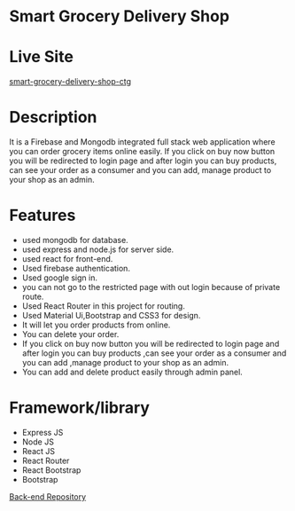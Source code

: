 # Smart Grocery Delivery Shop

# Live Site
[smart-grocery-delivery-shop-ctg](https://smart-grocery-shop-ctg-94619.web.app/)

# Description
It is a Firebase and Mongodb integrated full stack web application where you can order grocery items online easily. If you click on buy now button you will be redirected to login page and after login you can buy products, can see your order as a consumer and you can add, manage product to your shop as an admin. 

# Features
- used mongodb for database.
- used express and node.js for server side.
- used react for front-end.
- Used firebase authentication.
- Used google sign in.
- you can not go to the restricted page with out login because of private route.
- Used React Router in this project for routing.
- Used Material Ui,Bootstrap and CSS3 for design.
- It will let you order products from online.
- You can delete your order.
- If you click on buy now button you will be redirected to login page and after login you can buy products ,can see your order as a consumer and you can add ,manage  product to your shop as an admin.
- You can add and delete product easily through admin panel.

# Framework/library
- Express JS
- Node JS
- React JS
- React Router 
- React Bootstrap 
- Bootstrap

[Back-end Repository](https://github.com/programming-hero-web-course1/tourism-or-delivery-website-server-side-mashiourcse)


